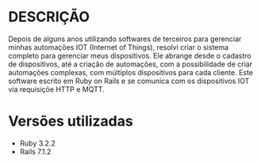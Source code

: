 # DESCRIÇÃO
Depois de alguns anos utilizando softwares de terceiros para gerenciar minhas automações IOT (Internet of Things), resolvi criar o sistema completo para gerenciar meus dispositivos. Ele abrange desde o cadastro de dispositivos, até a criação de automações, com a possibilidade de criar automações complexas, com múltiplos dispositivos para cada cliente. Este software escrito em Ruby on Rails e se comunica com os dispositivos IOT via requisiçõe HTTP e MQTT.

# Versões utilizadas
- Ruby 3.2.2
- Rails 7.1.2